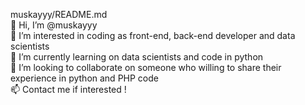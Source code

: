 muskayyy/README.md <br>
👋 Hi, I’m @muskayyy  <br> 
👀 I’m interested in coding as front-end, back-end developer and data scientists  <br>
🌱 I’m currently learning on data scientists and code in python  <br>
💞️ I’m looking to collaborate on someone who willing to share their experience in python and PHP code  <br>
📫 Contact me if interested !
